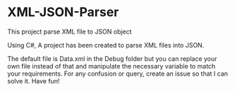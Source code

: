 # XML-JSON-Parser
This project parse XML file to JSON object

Using C#, A project has been created to parse XML files into JSON.

The default file is Data.xml in the Debug folder but you can replace your own file instead of that and manipulate the necessary variable to match your requirements. For any confusion or query, create an issue so that I can solve it. Have fun!
